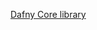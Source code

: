 <!--
<!DOCTYPE HTML>
<html>
<head>
<meta http-equiv="refresh" content=seconds"; url="src/dafny/DafnyCore"/>
</head>
<body>
</body>
</html>
-->

<!--
<a href="src/dafny/DafnyCore">link</a>
-->

[Dafny Core library](src/dafny/DafnyCore.md)
